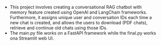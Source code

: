 - This project involves creating a conversational RAG chatbot with memory feature created using OpenAI and LangChain frameworks. Furthermore, it assigns unique user and conversation IDs each time a new chat is created, and allows the users to download (PDF chats), retrieve and continue old chats using those IDs.
- The main.py file works on a FastAPI framework while the final.py works ona Streamlit web UI.
